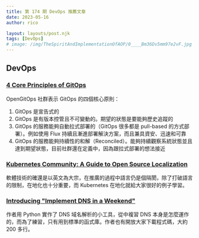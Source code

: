 ```yaml
---
title: 第 174 期 DevOps 推薦文章
date: 2023-05-16
author: rico

layout: layouts/post.njk
tags: [DevOps]
# image: /img/TheSpiritAndImplementationOfAOP/0____Bm36Dv5mm97e2vF.jpg
---
```


## DevOps

<!-- summary -->
### [4 Core Principles of GitOps](https://thenewstack.io/4-core-principles-of-gitops/)

OpenGitOps 社群表示 GitOps 的四個核心原則：
<!-- summary -->

1. GitOps 是宣告式的
2. GitOps 是有版本控管且不可變動的。期望的狀態是要能夠歷史追蹤的
3. GitOps 的服務能夠自動拉式部署的（GitOps 很多都是 pull-based 的方式部署）。例如使用 Flux 持續且漸進部署解決方案，而且兼具資安、迅速和可靠
4. GitOps 的服務能夠持續性的和解（Reconciled）。能夠持續觀察系統狀態並且達到期望狀態，目前社群還在定義中，因為跟拉式部署的想法接近

### [Kubernetes Community: A Guide to Open Source Localization](https://thenewstack.io/kubernetes-community-a-guide-to-open-source-localization/)

軟體技術的確還是以英文為大宗，在推廣的過程中語言仍是個隔閡，除了打破語言的限制，在地化也十分重要，而 Kubernetes 在地化就給大家很好的例子學習。

### [Introducing "Implement DNS in a Weekend"](https://jvns.ca/blog/2023/05/12/introducing-implement-dns-in-a-weekend/)

作者用 Python 實作了 DNS 域名解析的小工具，從中複習 DNS 本身是怎麼運作的，而為了練習，只有用到標準的函式庫。作者也有開放大家下載程式碼，大約 200 多行。